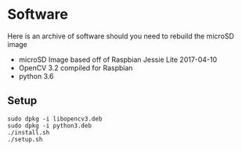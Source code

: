 # Software

Here is an archive of software should you need to rebuild the microSD image

- microSD Image based off of Raspbian Jessie Lite 2017-04-10
- OpenCV 3.2 compiled for Raspbian
- python 3.6

## Setup

    sudo dpkg -i libopencv3.deb
    sudo dpkg -i python3.deb
    ./install.sh
    ./setup.sh
